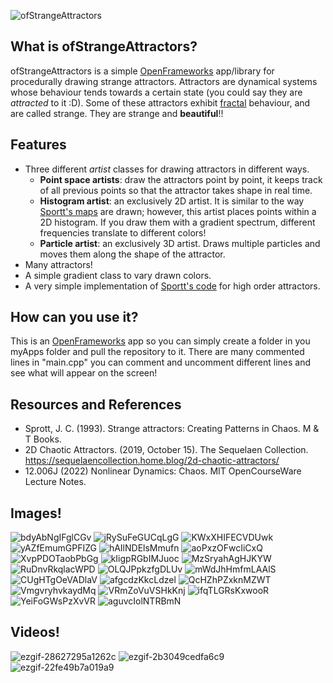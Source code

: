 ![ofStrangeAttractors](https://github.com/user-attachments/assets/8398793b-b2fb-4236-bb74-b64d88feb3dd)

## What is ofStrangeAttractors?
ofStrangeAttractors is a simple [OpenFrameworks](https://openframeworks.cc/) app/library for procedurally drawing strange attractors. Attractors are dynamical systems whose behaviour tends towards a certain state (you could say they are *attracted* to it :D). Some of these attractors exhibit [fractal](https://en.wikipedia.org/wiki/Fractal) behaviour, and are called strange. They are strange and **beautiful**!!

## Features
- Three different *artist* classes for drawing attractors in different ways.
  - **Point space artists**: draw the attractors point by point, it keeps track of all previous points so that the attractor takes shape in real time.
  - **Histogram artist**: an exclusively 2D artist. It is similar to the way [Sportt's maps](https://sprott.physics.wisc.edu/fractals/booktext/SABOOK.PDF#[{%22num%22%3A377%2C%22gen%22%3A0}%2C{%22name%22%3A%22XYZ%22}%2C-7%2C797%2C1]) are drawn; however, this artist places points within a 2D histogram. If you draw them with a gradient spectrum, different frequencies translate to different colors!
  - **Particle artist**: an exclusively 3D artist. Draws multiple particles and moves them along the shape of the attractor.
- Many attractors!
- A simple gradient class to vary drawn colors.
- A very simple implementation of [Sportt's code](https://sprott.physics.wisc.edu/fractals/booktext/SABOOK.PDF#[{%22num%22%3A377%2C%22gen%22%3A0}%2C{%22name%22%3A%22XYZ%22}%2C-7%2C797%2C1]) for high order attractors.

## How can you use it?
This is an [OpenFrameworks](https://openframeworks.cc/) app so you can simply create a folder in you myApps folder and pull the repository to it. There are many commented lines in "main.cpp" you can comment and uncomment different lines and see what will appear on the screen!

## Resources and References
- Sprott, J. C. (1993). Strange attractors: Creating Patterns in Chaos. M & T Books. 
- 2D Chaotic Attractors. (2019, October 15). The Sequelaen Collection. https://sequelaencollection.home.blog/2d-chaotic-attractors/
- 12.006J (2022) Nonlinear Dynamics: Chaos. MIT OpenCourseWare Lecture Notes.

## Images!
![bdyAbNgIFglCGv](https://github.com/user-attachments/assets/31fa4998-4bcd-4eae-8a7d-5c100062c898)
![jRySuFeGUCqLgG](https://github.com/user-attachments/assets/21908af2-6f11-4df7-ba84-627509338962)
![KWxXHIFECVDUwk](https://github.com/user-attachments/assets/7b7abe90-91ce-4299-9f42-a1a6dc2b3d2a)
![yAZfEmumGPFIZG](https://github.com/user-attachments/assets/3b338144-6ec0-4dda-9a2f-5cf74251381c)
![hAIlNDElsMmufn](https://github.com/user-attachments/assets/c46be13e-7f2b-4759-a401-9ce325c6473a)
![aoPxzOFwcIiCxQ](https://github.com/user-attachments/assets/0f957175-49fb-47c3-b609-cbcd7ded40eb)
![XvpPDOTaobPbGg](https://github.com/user-attachments/assets/a1a94d90-0c52-4487-b43d-9b7b6f9fb6f0)
![kIigpRGbIMJuoc](https://github.com/user-attachments/assets/80a4ba04-44ba-4841-970e-82684d56490c)
![MzSryahAgHJKYW](https://github.com/user-attachments/assets/64b0e720-7b44-4b6c-af2a-44ad3ed08297)
![RuDnvRkqlacWPD](https://github.com/user-attachments/assets/b02e40e5-bbfc-42de-8fed-566be1061f2d)
![OLQJPpkzfgDLUv](https://github.com/user-attachments/assets/abc69dfc-5600-4872-b9df-58aa87a88d78)
![mWdJhHmfmLAAlS](https://github.com/user-attachments/assets/655185d3-4c8a-4fbe-ba73-aacccc17ca89)
![CUgHTgOeVADlaV](https://github.com/user-attachments/assets/d6f7f62c-5754-4e32-a454-e68db086610e)
![afgcdzKkcLdzel](https://github.com/user-attachments/assets/9e435971-f2fb-4049-b740-0bcb22f3f1ac)
![QcHZhPZxknMZWT](https://github.com/user-attachments/assets/c5ae492f-dcac-4fc1-9e33-e6ea5543aa09)
![VmgvryhvkaydMq](https://github.com/user-attachments/assets/feb815e1-21fb-4e4b-ada1-2fd1f979c227)
![VRmZoVuVSHkKnj](https://github.com/user-attachments/assets/7bacf49e-dd5d-48f9-898d-baec7505bb02)
![ifqTLGRsKxwooR](https://github.com/user-attachments/assets/7ef4971b-0391-4d7f-af73-8ea02bd0f6ea)
![YeiFoGWsPzXvVR](https://github.com/user-attachments/assets/ff86ebda-cf37-49fc-89df-1fd739ff0c18)
![aguvcIolNTRBmN](https://github.com/user-attachments/assets/25097a54-71d4-42bc-a15e-1e9ea6ac553b)

## Videos!
![ezgif-28627295a1262c](https://github.com/user-attachments/assets/b640a796-2e52-4cec-b6ea-723cd7987ba4)
![ezgif-2b3049cedfa6c9](https://github.com/user-attachments/assets/4fa5ca5e-db64-4872-8128-ce7d1c6b2489)
![ezgif-22fe49b7a019a9](https://github.com/user-attachments/assets/daf8ca43-b6c2-42b9-ac4a-3a488b23da16)



